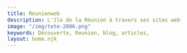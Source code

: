 ```yaml
---
title: Reunionweb
description: L'île de la Réunion à travers ses sites web
image: "/img/tete-2006.png"
keywords: Découverte, Reunion, blog, articles,
layout: home.njk
---
```

